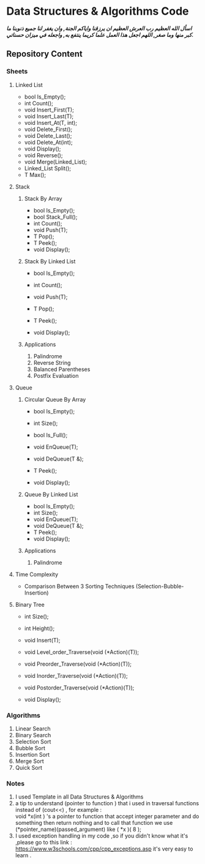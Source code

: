 # Data Structures &amp; Algorithms Code

***اسأل الله العظيم رب العرش العظيم ان يرزقنا واياكم الجنة,
وان يغفر لنا جميع ذنوبنا ما  كبر منها وما صغر,
اللهم اجعل هذا العمل علما كريما ينتفع به, واجعله في ميزان حسناتي.***

## Repository Content
### Sheets
 1. Linked List
    * bool Is_Empty();
    * int Count();
    * void Insert_First(T);
    * void Insert_Last(T);
    * void Insert_At(T, int);
    * void Delete_First();
    * void Delete_Last();
    * void Delete_At(int);
    * void Display();
    * void Reverse();
    * void Merge(Linked_List);
    * Linked_List<T> Split();
    * T Max();
 2. Stack
     
    1. Stack By Array
       * bool Is_Empty();
       * bool Stack_Full();
       * int Count();
       * void Push(T);
       * T Pop();
       * T Peek();
       * void Display();
       
    2. Stack By Linked List
         * bool Is_Empty();

         * int Count();

         * void Push(T);

         * T Pop();

         * T Peek();

         * void Display();
          
    3. Applications
       1. Palindrome
       2. Reverse String
       3. Balanced Parentheses  
       4. Postfix Evaluation 
 3. Queue
     
    1. Circular Queue By Array
       * bool Is_Empty();
       * int Size();
       * bool Is_Full();
       * void EnQueue(T);
       * void DeQueue(T &);
       * T Peek();

       * void Display();
    2. Queue By Linked List  
       * bool Is_Empty();
       * int Size();
       * void EnQueue(T);
       * void DeQueue(T &);
       * T Peek();
       * void Display(); 
    
    3. Applications
       1. Palindrome 
 
 4. Time Complexity 
    * Comparison Between 3 Sorting Techniques (Selection-Bubble-Insertion)
 
 5. Binary Tree
      * int Size();

      * int Height();

      * void Insert(T);

      * void Level_order_Traverse(void (*Action)(T));
      * void Preorder_Traverse(void (*Action)(T));
      * void Inorder_Traverse(void (*Action)(T));
      * void Postorder_Traverse(void (*Action)(T));

      * void Display();

### Algorithms

1. Linear Search
2. Binary Search      
3. Selection Sort
4. Bubble Sort
5. Insertion Sort    
6. Merge Sort
7. Quick Sort

### Notes

   1. I used Template in all Data Structures & Algorithms
   2. a tip to understand (pointer to    function ) that i used in traversal
    functions instead of (cout<<) , 
    for example :<br>
    void *x(int ) 's a pointer to function that accept integer parameter and do something then return nothing and to call that function we use (*pointer_name)(passed_argument) like ( *x )( 8 );
   3. I used exception handling in my code ,so if you didn't know what  it's ,please go to this link : https://www.w3schools.com/cpp/cpp_exceptions.asp it's very easy to learn .  
